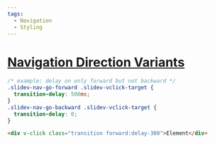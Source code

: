 ```yaml
---
tags:
  - Navigation
  - Styling
---
```


# [Navigation Direction Variants](https://sli.dev/features/direction-variant.html)

```css
/* example: delay on only forward but not backward */
.slidev-nav-go-forward .slidev-vclick-target {
  transition-delay: 500ms;
}
.slidev-nav-go-backward .slidev-vclick-target {
  transition-delay: 0;
}
```

```html
<div v-click class="transition forward:delay-300">Element</div>
```